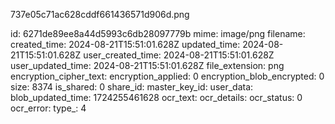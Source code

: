 737e05c71ac628cddf661436571d906d.png

id: 6271de89ee8a44d5993c6db28097779b
mime: image/png
filename: 
created_time: 2024-08-21T15:51:01.628Z
updated_time: 2024-08-21T15:51:01.628Z
user_created_time: 2024-08-21T15:51:01.628Z
user_updated_time: 2024-08-21T15:51:01.628Z
file_extension: png
encryption_cipher_text: 
encryption_applied: 0
encryption_blob_encrypted: 0
size: 8374
is_shared: 0
share_id: 
master_key_id: 
user_data: 
blob_updated_time: 1724255461628
ocr_text: 
ocr_details: 
ocr_status: 0
ocr_error: 
type_: 4